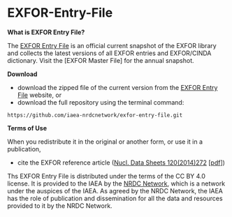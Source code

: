 # EXFOR-Entry-File

**What is EXFOR Entry File?**

The [EXFOR Entry File](https://nds.iaea.org/nrdc/exfor-master/entry/) is an official current snapshot of the EXFOR library and collects the latest versions of all EXFOR entries and EXFOR/CINDA dictionary. Visit the [EXFOR Master File] for the annual snapshot. 

**Download**
- download the zipped file of the current version from the [EXFOR Entry File](https://nds.iaea.org/nrdc/exfor-master/entry/) website, or
- download the full repository using the terminal command:
```
https://github.com/iaea-nrdcnetwork/exfor-entry-file.git
```

**Terms of Use**

 When you redistribute it in the original or another form, or use it in a publication,
- cite the EXFOR reference article ([Nucl. Data Sheets 120(2014)272](http://dx.doi.org/10.1016/j.nds.2014.07.065) [[pdf](https://arxiv.org/pdf/2002.07114.pdf)]) 

Ths EXFOR Entry File is distributed under the terms of the CC BY 4.0 license. It is provided to the IAEA by the [NRDC Network](https://nds.iaea.org/nrdc/), which is a network under the auspices of the IAEA. As agreed by the NRDC Network, the IAEA has the role of publication and dissemination for all the data and resources provided to it by the NRDC Network. 
